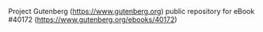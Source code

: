 Project Gutenberg (https://www.gutenberg.org) public repository for eBook #40172 (https://www.gutenberg.org/ebooks/40172)
